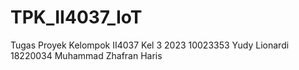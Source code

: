 # TPK_II4037_IoT
Tugas Proyek Kelompok II4037 Kel 3 2023
10023353 Yudy Lionardi
18220034 Muhammad Zhafran Haris
